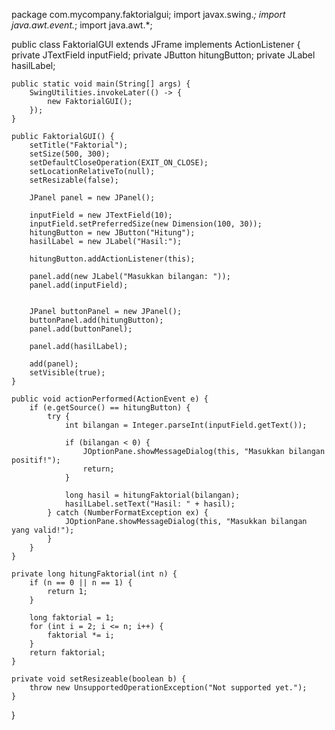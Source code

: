 package com.mycompany.faktorialgui;
import javax.swing.*;
import java.awt.event.*;
import java.awt.*;

public class FaktorialGUI extends JFrame implements ActionListener {
    private JTextField inputField;
    private JButton hitungButton;
    private JLabel hasilLabel;
    
    public static void main(String[] args) {
        SwingUtilities.invokeLater(() -> {
            new FaktorialGUI();
        });
    }

    public FaktorialGUI() {
        setTitle("Faktorial");
        setSize(500, 300);
        setDefaultCloseOperation(EXIT_ON_CLOSE);
        setLocationRelativeTo(null);
        setResizable(false);

        JPanel panel = new JPanel();
        
        inputField = new JTextField(10);
        inputField.setPreferredSize(new Dimension(100, 30));
        hitungButton = new JButton("Hitung");
        hasilLabel = new JLabel("Hasil:");

        hitungButton.addActionListener(this);

        panel.add(new JLabel("Masukkan bilangan: "));
        panel.add(inputField);
        

        JPanel buttonPanel = new JPanel();
        buttonPanel.add(hitungButton);
        panel.add(buttonPanel);

        panel.add(hasilLabel);

        add(panel);
        setVisible(true);
    }

    public void actionPerformed(ActionEvent e) {
        if (e.getSource() == hitungButton) {
            try {
                int bilangan = Integer.parseInt(inputField.getText());

                if (bilangan < 0) {
                    JOptionPane.showMessageDialog(this, "Masukkan bilangan positif!");
                    return;
                }

                long hasil = hitungFaktorial(bilangan);
                hasilLabel.setText("Hasil: " + hasil);
            } catch (NumberFormatException ex) {
                JOptionPane.showMessageDialog(this, "Masukkan bilangan yang valid!");
            }
        }
    }

    private long hitungFaktorial(int n) {
        if (n == 0 || n == 1) {
            return 1;
        }

        long faktorial = 1;
        for (int i = 2; i <= n; i++) {
            faktorial *= i;
        }
        return faktorial;
    }

    private void setResizeable(boolean b) {
        throw new UnsupportedOperationException("Not supported yet."); 
    }
}